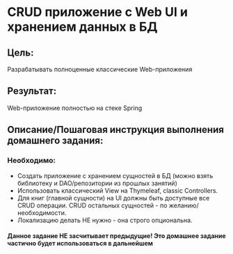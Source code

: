 ﻿# CRUD приложение с Web UI и хранением данных в БД

## Цель:
Разрабатывать полноценные классические Web-приложения

## Результат: 
Web-приложение полностью на стеке Spring

## Описание/Пошаговая инструкция выполнения домашнего задания:

### Необходимо:

 * Создать приложение с хранением сущностей в БД (можно взять библиотеку и DAO/репозитории из прошлых занятий)
 * Использовать классический View на Thymeleaf, classic Controllers.
 * Для книг (главной сущности) на UI должны быть доступные все CRUD операции. CRUD остальных сущностей - по желанию/необходимости.
 * Локализацию делать НЕ нужно - она строго опциональна. 

#### Данное задание НЕ засчитывает предыдущие! Это домашнее задание частично будет использоваться в дальнейшем



